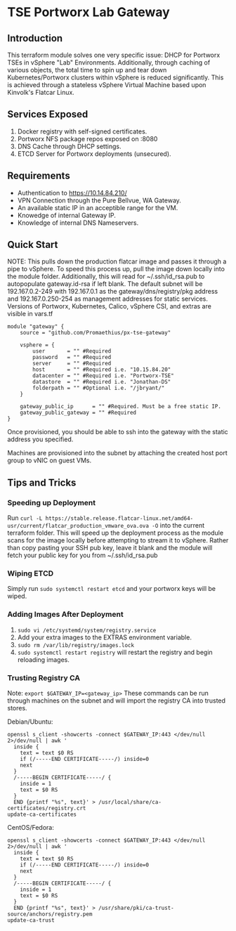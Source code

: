 # TSE Portworx Lab Gateway

## Introduction
This terraform module solves one very specific issue: DHCP for Portworx TSEs in vSphere "Lab" Environments. Additionally, through caching of various objects, the total time to spin up and tear down Kubernetes/Portworx clusters within vSphere is reduced significantly. This is achieved through a stateless vSphere Virtual Machine based upon Kinvolk's Flatcar Linux.

## Services Exposed
1. Docker registry with self-signed certificates.
2. Portworx NFS package repos exposed on :8080
3. DNS Cache through DHCP settings.
4. ETCD Server for Portworx deployments (unsecured).


## Requirements
* Authentication to https://10.14.84.210/
* VPN Connection through the Pure Bellvue, WA Gateway.
* An available static IP in an acceptible range for the VM.
* Knowedge of internal Gateway IP.
* Knowledge of internal DNS Nameservers.

## Quick Start
NOTE: This pulls down the production flatcar image and passes it through a pipe to vSphere. To speed this process up, pull the image down locally into the module folder. Additionally, this will read for ~/.ssh/id_rsa.pub to autopopulate gateway.id-rsa if left blank.
The default subnet will be 192.167.0.2-249 with 192.167.0.1 as the gateway/dns/registry/pkg address and 192.167.0.250-254 as management addresses for static services.
Versions of Portworx, Kubernetes, Calico, vSphere CSI, and extras are visible in vars.tf
```
module "gateway" {
    source = "github.com/Promaethius/px-tse-gateway"

    vsphere = {
        user       = "" #Required
        password   = "" #Required
        server     = "" #Required
        host       = "" #Required i.e. "10.15.84.20"
        datacenter = "" #Required i.e. "Portworx-TSE"
        datastore  = "" #Required i.e. "Jonathan-DS"
        folderpath = "" #Optional i.e. "/jbryant/"
    }

    gateway_public_ip      = "" #Required. Must be a free static IP.
    gateway_public_gateway = "" #Required
}
```
Once provisioned, you should be able to ssh into the gateway with the static address you specified.

Machines are provisioned into the subnet by attaching the created host port group to vNIC on guest VMs.

## Tips and Tricks

### Speeding up Deployment
Run `curl -L https://stable.release.flatcar-linux.net/amd64-usr/current/flatcar_production_vmware_ova.ova -O` into the current terraform folder. This will speed up the deployment process as the module scans for the image locally before attempting to stream it to vSphere.
Rather than copy pasting your SSH pub key, leave it blank and the module will fetch your public key for you from ~/.ssh/id_rsa.pub

### Wiping ETCD
Simply run `sudo systemctl restart etcd` and your portworx keys will be wiped.

### Adding Images After Deployment
1. `sudo vi /etc/systemd/system/registry.service`
2. Add your extra images to the EXTRAS environment variable.
3. `sudo rm /var/lib/registry/images.lock`
4. `sudo systemctl restart registry` will restart the registry and begin reloading images.

### Trusting Registry CA
Note: `export $GATEWAY_IP=<gateway_ip>`
These commands can be run through machines on the subnet and will import the registry CA into trusted stores.

Debian/Ubuntu:
```
openssl s_client -showcerts -connect $GATEWAY_IP:443 </dev/null 2>/dev/null | awk '
  inside {
    text = text $0 RS
    if (/-----END CERTIFICATE-----/) inside=0
    next
  }
  /-----BEGIN CERTIFICATE-----/ {
    inside = 1
    text = $0 RS
  }
  END {printf "%s", text}' > /usr/local/share/ca-certificates/registry.crt
update-ca-certificates
```

CentOS/Fedora:
```
openssl s_client -showcerts -connect $GATEWAY_IP:443 </dev/null 2>/dev/null | awk '
  inside {
    text = text $0 RS
    if (/-----END CERTIFICATE-----/) inside=0
    next
  }
  /-----BEGIN CERTIFICATE-----/ {
    inside = 1
    text = $0 RS
  }
  END {printf "%s", text}' > /usr/share/pki/ca-trust-source/anchors/registry.pem
update-ca-trust
```